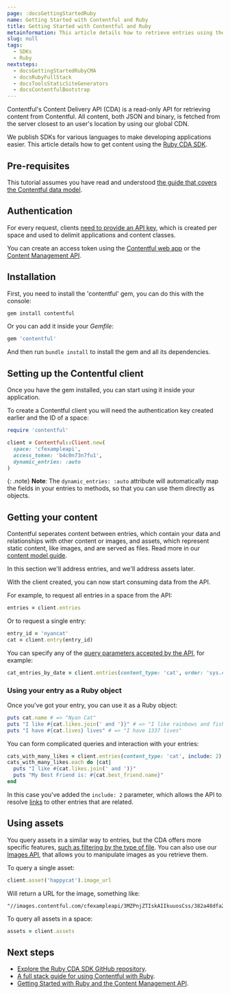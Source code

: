 ```yaml
---
page: :docsGettingStartedRuby
name: Getting Started with Contentful and Ruby
title: Getting Started with Contentful and Ruby
metainformation: This article details how to retrieve entries using the Ruby CDA SDK.
slug: null
tags:
  - SDKs
  - Ruby
nextsteps:
  - docsGettingStartedRubyCMA
  - docsRubyFullStack
  - docsToolsStaticSiteGenerators
  - docsContentfulBootstrap
---
```


Contentful's Content Delivery API (CDA) is a read-only API for retrieving content from Contentful. All content, both JSON and binary, is fetched from the server closest to an user's location by using our global CDN.

We publish SDKs for various languages to make developing applications easier. This article details how to get content using the [Ruby CDA SDK][1].

## Pre-requisites

This tutorial assumes you have read and understood [the guide that covers the Contentful data model][6].

## Authentication

For every request, clients [need to provide an API key](/developers/docs/references/authentication/), which is created per space and used to delimit applications and content classes.

You can create an access token using the [Contentful web app](https://be.contentful.com/login) or the [Content Management API](/developers/docs/references/content-management-api/#/reference/api-keys/create-an-api-key).

## Installation

First, you need to install the 'contentful' gem, you can do this with the console:

~~~bash
gem install contentful
~~~

Or you can add it inside your _Gemfile_:

~~~ruby
gem 'contentful'
~~~

And then run `bundle install` to install the gem and all its dependencies.

## Setting up the Contentful client

Once you have the gem installed, you can start using it inside your application.

To create a Contentful client you will need the authentication key created earlier and the ID of a space:

~~~ruby
require 'contentful'

client = Contentful::Client.new(
  space: 'cfexampleapi',
  access_token: 'b4c0n73n7fu1',
  dynamic_entries: :auto
)
~~~

{: .note}
**Note**: The `dynamic_entries: :auto` attribute will automatically map the fields in your entries to methods, so that you can use them directly as objects.

## Getting your content

Contentful seperates content between entries, which contain your data and relationships with other content or images, and assets, which represent static content, like images, and are served as files. Read more in our [content model guide][6].

In this section we'll address entries, and we'll address assets later.

With the client created, you can now start consuming data from the API.

For example, to request all entries in a space from the API:

~~~ruby
entries = client.entries
~~~

Or to request a single entry:

~~~ruby
entry_id = 'nyancat'
cat = client.entry(entry_id)
~~~

You can specify any of the [query parameters accepted by the API][5], for example:

~~~ruby
cat_entries_by_date = client.entries(content_type: 'cat', order: 'sys.createdAt')
~~~

### Using your entry as a Ruby object

Once you've got your entry, you can use it as a Ruby object:

~~~ruby
puts cat.name # => "Nyan Cat"
puts "I like #{cat.likes.join(' and ')}" # => "I like rainbows and fish"
puts "I have #{cat.lives} lives" # => "I have 1337 lives"
~~~

You can form complicated queries and interaction with your entries:

~~~ruby
cats_with_many_likes = client.entries(content_type: 'cat', include: 2).select { |cat| cat.likes.size > 1 }
cats_with_many_likes.each do |cat|
  puts "I like #{cat.likes.join(' and ')}"
  puts "My Best Friend is: #{cat.best_friend.name}"
end
~~~

In this case you've added the `include: 2` parameter, which allows the API to resolve [links][4] to other entries that are related.

## Using assets

You query assets in a similar way to entries, but the CDA offers more specific features, [such as filtering by the type of file](7). You can also use our [Images API](8), that allows you to manipulate images as you retrieve them.

To query a single asset:

~~~ruby
client.asset('happycat').image_url
~~~

Will return a URL for the image, something like:

~~~
"//images.contentful.com/cfexampleapi/3MZPnjZTIskAIIkuuosCss/382a48dfa2cb16c47aa2c72f7b23bf09/happycatw.jpg"
~~~

To query all assets in a space:

~~~ruby
assets = client.assets
~~~

## Next steps

- [Explore the Ruby CDA SDK GitHub repository](https://github.com/contentful/contentful.rb).
- [A full stack guide for using Contentful with Ruby](/developers/docs/ruby/tutorials/full-stack-getting-started/).
- [Getting Started with Ruby and the Content Management API](/developers/docs/ruby/tutorials/getting-started-with-contentful-cma-and-ruby/).

[1]: https://github.com/contentful/contentful.rb
[2]: https://github.com/contentful/contentful_middleman_examples
[3]: https://github.com/contentful/contentful-bootstrap.rb
[4]: /developers/docs/concepts/links/
[5]: /developers/docs/references/content-delivery-api/#/reference/search-parameters
[6]: /developers/docs/concepts/data-model/
[7]: /developers/docs/references/content-delivery-api/#/reference/search-parameters/filtering-assets-by-mime-type
[8]: /developers/docs/references/images-api/
[9]: https://github.com/contentful/contentful_jekyll_examples
